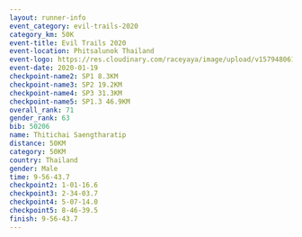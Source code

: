 ```yaml
--- 
layout: runner-info 
event_category: evil-trails-2020 
category_km: 50K 
event-title: Evil Trails 2020 
event-location: Phitsalunok Thailand 
event-logo: https://res.cloudinary.com/raceyaya/image/upload/v1579480618/logo/evil-trails_wm80bv.jpg 
event-date: 2020-01-19 
checkpoint-name2: SP1 8.3KM 
checkpoint-name3: SP2 19.2KM 
checkpoint-name4: SP3 31.3KM 
checkpoint-name5: SP1.3 46.9KM 
overall_rank: 71
gender_rank: 63
bib: 50206
name: Thitichai Saengtharatip
distance: 50KM
category: 50KM
country: Thailand
gender: Male
time: 9-56-43.7
checkpoint2: 1-01-16.6
checkpoint3: 2-34-03.7
checkpoint4: 5-07-14.0
checkpoint5: 8-46-39.5
finish: 9-56-43.7
--- 
```

